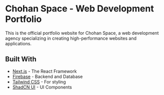 # Chohan Space - Web Development Portfolio

This is the official portfolio website for Chohan Space, a web development agency specializing in creating high-performance websites and applications.

## Built With

* [Next.js](https://nextjs.org/) - The React Framework
* [Firebase](https://firebase.google.com/) - Backend and Database
* [Tailwind CSS](https://tailwindcss.com/) - For styling
* [ShadCN UI](https://ui.shadcn.com/) - UI Components
